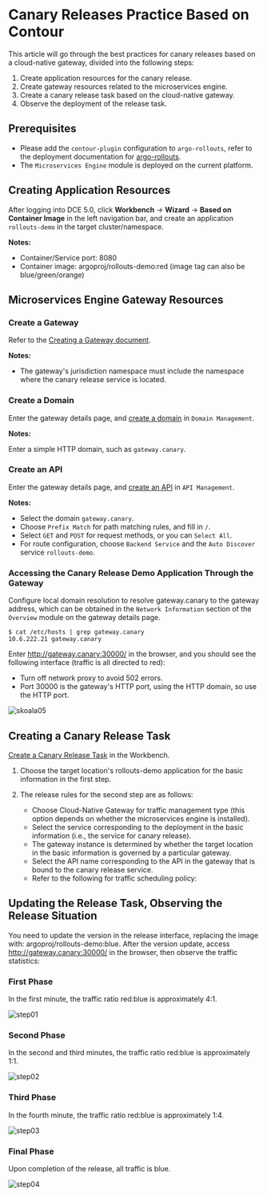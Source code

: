 # Canary Releases Practice Based on Contour

This article will go through the best practices for canary releases
based on a cloud-native gateway, divided into the following steps:

1. Create application resources for the canary release.
2. Create gateway resources related to the microservices engine.
3. Create a canary release task based on the cloud-native gateway.
4. Observe the deployment of the release task.

## Prerequisites

- Please add the `contour-plugin` configuration to `argo-rollouts`,
  refer to the deployment documentation for [argo-rollouts](../pluggable-components.md).
- The `Microservices Engine` module is deployed on the current platform.

## Creating Application Resources

After logging into DCE 5.0, click **Workbench** -> **Wizard** -> **Based on Container Image** in the left navigation bar,
and create an application `rollouts-demo` in the target cluster/namespace.

**Notes:**

- Container/Service port: 8080
- Container image: argoproj/rollouts-demo:red (image tag can also be blue/green/orange)

## Microservices Engine Gateway Resources

### Create a Gateway

Refer to the [Creating a Gateway document](../../skoala/gateway/index.md).

**Notes:**

- The gateway's jurisdiction namespace must include the namespace where the canary release service is located.

### Create a Domain

Enter the gateway details page, and [create a domain](../../skoala/gateway/domain/index.md) in `Domain Management`.

**Notes:**

Enter a simple HTTP domain, such as `gateway.canary`.

### Create an API

Enter the gateway details page, and [create an API](../../skoala/gateway/api/index.md) in `API Management`.

**Notes:**

- Select the domain `gateway.canary`.
- Choose `Prefix Match` for path matching rules, and fill in `/`.
- Select `GET` and `POST` for request methods, or you can `Select All`.
- For route configuration, choose `Backend Service` and the `Auto Discover` service `rollouts-demo`.

### Accessing the Canary Release Demo Application Through the Gateway

Configure local domain resolution to resolve gateway.canary to the gateway address, which can be obtained in the `Network Information` section of the `Overview` module on the gateway details page.

```shell
$ cat /etc/hosts | grep gateway.canary
10.6.222.21 gateway.canary
```

Enter <http://gateway.canary:30000/> in the browser, and you should see the following interface (traffic is all directed to red):

- Turn off network proxy to avoid 502 errors.
- Port 30000 is the gateway's HTTP port, using the HTTP domain, so use the HTTP port.

![skoala05](../images/skoala05.png)

## Creating a Canary Release Task

[Create a Canary Release Task](../user-guide/release/canary.md) in the Workbench.

1. Choose the target location's rollouts-demo application for the basic information in the first step.

2. The release rules for the second step are as follows:

    - Choose Cloud-Native Gateway for traffic management type (this option depends on whether the microservices engine is installed).
    - Select the service corresponding to the deployment in the basic information (i.e., the service for canary release).
    - The gateway instance is determined by whether the target location in the basic information is governed by a particular gateway.
    - Select the API name corresponding to the API in the gateway that is bound to the canary release service.
    - Refer to the following for traffic scheduling policy:

## Updating the Release Task, Observing the Release Situation

You need to update the version in the release interface, replacing the image with: argoproj/rollouts-demo:blue.
After the version update, access <http://gateway.canary:30000/> in the browser, then observe the traffic statistics:

### First Phase

In the first minute, the traffic ratio red:blue is approximately 4:1.

![step01](../images/step01.png)

### Second Phase

In the second and third minutes, the traffic ratio red:blue is approximately 1:1.

![step02](../images/step02.png)

### Third Phase

In the fourth minute, the traffic ratio red:blue is approximately 1:4.

![step03](../images/step03.png)

### Final Phase

Upon completion of the release, all traffic is blue.

![step04](../images/step04.png)
